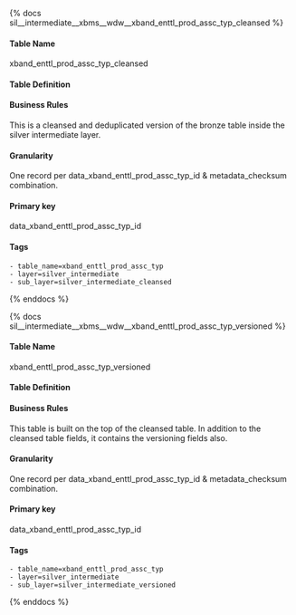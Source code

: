 {% docs sil__intermediate__xbms__wdw__xband_enttl_prod_assc_typ_cleansed %}

#### Table Name
xband_enttl_prod_assc_typ_cleansed

#### Table Definition


#### Business Rules
This is a cleansed and deduplicated version of the bronze table inside the silver intermediate layer.

#### Granularity
One record per data_xband_enttl_prod_assc_typ_id & metadata_checksum combination.

#### Primary key
data_xband_enttl_prod_assc_typ_id

#### Tags
    - table_name=xband_enttl_prod_assc_typ
    - layer=silver_intermediate
    - sub_layer=silver_intermediate_cleansed

{% enddocs %}

{% docs sil__intermediate__xbms__wdw__xband_enttl_prod_assc_typ_versioned %}

#### Table Name
xband_enttl_prod_assc_typ_versioned

#### Table Definition


#### Business Rules
This table is built on the top of the cleansed table. In addition to the cleansed table fields, it contains the versioning fields also.

#### Granularity
One record per data_xband_enttl_prod_assc_typ_id & metadata_checksum combination.

#### Primary key
data_xband_enttl_prod_assc_typ_id

#### Tags
    - table_name=xband_enttl_prod_assc_typ
    - layer=silver_intermediate
    - sub_layer=silver_intermediate_versioned

{% enddocs %}